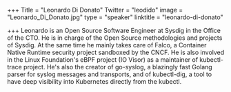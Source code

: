 +++
Title = "Leonardo Di Donato"
Twitter = "leodido"
image = "Leonardo_Di_Donato.jpg"
type = "speaker"
linktitle = "leonardo-di-donato"

+++
Leonardo is an Open Source Software Engineer at Sysdig in the Office of the CTO.
He is in charge of the Open Source methodologies and projects of Sysdig.
At the same time he mainly takes care of Falco, a Container Native Runtime security project sandboxed by the CNCF.
He is also involved in the Linux Foundation's eBPF project (IO Visor) as a maintainer of kubectl-trace project.
He's also the creator of go-syslog, a blazingly fast Golang parser for syslog messages and transports, and of kubectl-dig, a tool to have deep visibility into Kubernetes directly from the kubectl.

